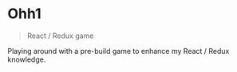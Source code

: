 # Ohh1
> React / Redux game

Playing around with a pre-build game to enhance my React / Redux knowledge.
